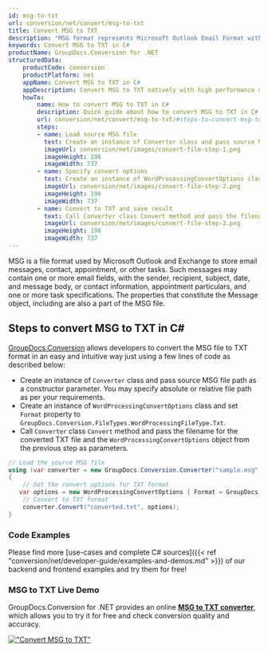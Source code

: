 ```yaml
---
id: msg-to-txt
url: conversion/net/convert/msg-to-txt
title: Convert MSG to TXT
description: "MSG format represents Microsoft Outlook Email Format with .msg extension. Learn how to convert MSG to TXT file programmatically in C# language using GroupDocs.Conversion for .NET library."
keywords: Convert MSG to TXT in C#
productName: GroupDocs.Conversion for .NET
structuredData:
    productCode: conversion
    productPlatform: net
    appName: Convert MSG to TXT in C#
    appDescription: Convert MSG to TXT natively with high performance using C# language and server side GroupDocs.Conversion for .NET APIs, without the use of any software like Microsoft or Open Office.
    howTo:
        name: How to convert MSG to TXT in C# 
        description: Quick guide about how to convert MSG to TXT in C# with high performance and accuracy.
        url: conversion/net/convert/msg-to-txt/#steps-to-convert-msg-to-txt-in-c
        steps:
        - name: Load source MSG file 
          text: Create an instance of Converter class and pass source MSG file path as a constructor parameter. You may specify absolute or relative file path as per your requirements. 
          imageUrl: conversion/net/images/convert-file-step-1.png
          imageHeight: 196
          imageWidth: 737
        - name: Specify convert options 
          text: Create an instance of WordProcessingConvertOptions class.
          imageUrl: conversion/net/images/convert-file-step-2.png
          imageHeight: 196
          imageWidth: 737
        - name: Convert to TXT and save result 
          text: Call Converter class Convert method and pass the filename for the converted HTML file and the WordProcessingConvertOptions object from the previous step as parameters.
          imageUrl: conversion/net/images/convert-file-step-3.png
          imageHeight: 196
          imageWidth: 737
---
```


MSG is a file format used by Microsoft Outlook and Exchange to store email messages, contact, appointment, or other tasks. Such messages may contain one or more email fields, with the sender, recipient, subject, date, and message body, or contact information, appointment particulars, and one or more task specifications. The properties that constitute the Message object, including are also a part of the MSG file.

## Steps to convert MSG to TXT in C#

[GroupDocs.Conversion](https://products.groupdocs.com/conversion/net) allows developers to convert the MSG file to TXT format in an easy and intuitive way just using a few lines of code as described below:

* Create an instance of `Converter` class and pass source MSG file path as a constructor parameter. You may specify absolute or relative file path as per your requirements. 
* Create an instance of `WordProcessingConvertOptions` class and set `Format` property to `GroupDocs.Conversion.FileTypes.WordProcessingFileType.Txt`.
* Call `Converter` class `Convert` method and pass the filename for the converted TXT file and the `WordProcessingConvertOptions` object from the previous step as parameters.

```csharp
// Load the source MSG file
using (var converter = new GroupDocs.Conversion.Converter("sample.msg"))
{
    // Set the convert options for TXT format
   var options = new WordProcessingConvertOptions { Format = GroupDocs.Conversion.FileTypes.WordProcessingFileType.Txt };
    // Convert to TXT format
    converter.Convert("converted.txt", options);
}
```

### Code Examples

Please find more [use-cases and complete C# sources]({{< ref "conversion/net/developer-guide/examples-and-demos.md" >}}) of our backend and frontend examples and try them for free!

### MSG to TXT Live Demo

GroupDocs.Conversion for .NET provides an online [**MSG to TXT converter**](https://products.groupdocs.app/conversion/msg-to-txt), which allows you to try it for free and check conversion quality and accuracy.

[!["Convert MSG to TXT"](conversion/net/images/convert-to-txt/convert-msg-to-txt.png)](https://products.groupdocs.app/conversion/msg-to-txt)